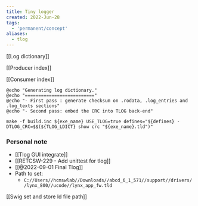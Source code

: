 ```yaml
---
title: Tiny logger
created: 2022-Jun-28
tags:
  - 'permanent/concept'
aliases:
  - tlog
---
```


[[Log dictionary]]

[[Producer index]]

[[Consumer index]]


```shell
@echo "Generating log dictionary."
@echo "=========================="
@echo "- First pass : generate checksum on .rodata, .log_entries and .log_texts sections"
@echo "- Second pass: embed the CRC into TLOG back-end"

make -f build.inc ${exe_name} USE_TLOG=true defines="${defines} -DTLOG_CRC=$$(${TLOG_LDICT} show crc "${exe_name}.tld")"
```

### Personal note
- [[Tlog GUI integrate]]
- [[RETCSW-229 - Add unittest for tlog]]
- [[@2022-09-01 Final Tlog]]
- Path to set:
	- `C://Users//hcmswlab//Downloads//abcd_6_1_571//support//drivers//lynx_800//ucode//lynx_app_fw.tld`

[[Swig set and store ld file path]]